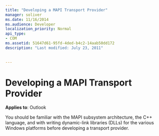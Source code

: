 ```yaml
---
title: "Developing a MAPI Transport Provider"
manager: soliver
ms.date: 11/16/2014
ms.audience: Developer
localization_priority: Normal
api_type:
- COM
ms.assetid: 51647d61-95fd-4ded-b4c2-14aab50dd172
description: "Last modified: July 23, 2011"
 
 
---
```


# Developing a MAPI Transport Provider

  
  
**Applies to**: Outlook 
  
You should be familiar with the MAPI subsystem architecture, the C++ language, and with writing dynamic-link libraries (DLLs) for the various Windows platforms before developing a transport provider.
  

